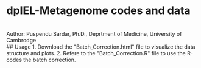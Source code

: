 # dpIEL-Metagenome codes and data
<br>
Author: Puspendu Sardar, Ph.D., Deprtment of Medicine, University of Cambrodge
<br>
## Usage
1. Download the "Batch_Correction.html" file to visualize the data structure and plots.
2. Refere to the "Batch_Correction.R" file to use the R-codes the batch correction.
